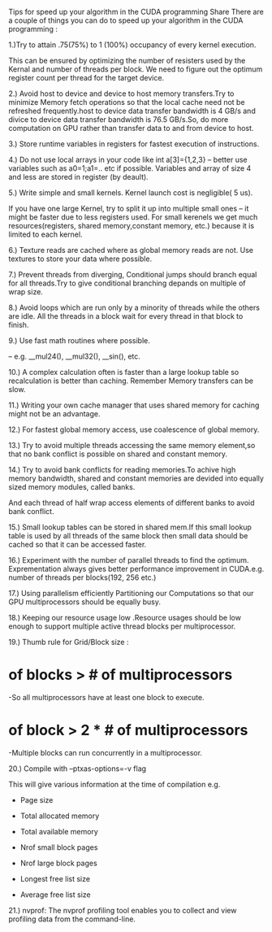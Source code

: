 Tips for speed up your algorithm in the CUDA programming
Share
There are a couple of things you can do to speed up your algorithm in the CUDA programming :

1.)Try to attain .75(75%) to 1 (100%) occupancy of every kernel execution.

This can be ensured by optimizing the number of resisters used by the Kernal and number of threads per block. We need to figure out the optimum register count per thread for the target device.

2.) Avoid host to device and device to host memory transfers.Try to minimize Memory fetch operations so that the local cache need not be refreshed frequently.host to device data transfer bandwidth is 4 GB/s and divice to device data transfer bandwidth is 76.5 GB/s.So, do more computation on GPU rather than transfer data to and from device to host.

3.) Store runtime variables in registers for fastest execution of instructions.

4.) Do not use local arrays in your code like int a[3]={1,2,3} – better use variables such as a0=1;a1=.. etc if possible. Variables and array of size 4 and less are stored in register (by deault).

5.) Write simple and small kernels. Kernel launch cost is negligible( 5 us).

If you have one large Kernel, try to split it up into multiple small ones – it might be faster due to less registers used. For small kerenels we get much resources(registers, shared memory,constant memory, etc.) because it is limited to each kernel.

6.) Texture reads are cached where as global memory reads are not. Use textures to store your data where possible.

7.) Prevent threads from diverging, Conditional jumps should branch equal for all threads.Try to give conditional branching depands on multiple of wrap size.

8.) Avoid loops which are run only by a minority of threads while the others are idle. All the threads in a block wait for every thread in that block to finish.

9.) Use fast math routines where possible.

– e.g. __mul24(), __mul32(), __sin(), etc.

10.) A complex calculation often is faster than a large lookup table so recalculation is better than caching. Remember Memory transfers can be slow.

11.) Writing your own cache manager that uses shared memory for caching might not be an advantage.

12.) For fastest global memory access, use coalescence of global memory.

13.) Try to avoid multiple threads accessing the same memory element,so that no bank conflict is possible on shared and constant memory.

14.) Try to avoid bank conflicts for reading memories.To achive high memory bandwidth, shared and constant memories are devided into equally sized memory modules, called banks.

And each thread of half wrap access elements of different banks to avoid bank conflict.

15.) Small lookup tables can be stored in shared mem.If this small lookup table is used by all threads of the same block then small data should be cached so that it can be accessed faster.

16.) Experiment with the number of parallel threads to find the optimum. Exprementation always gives better performance improvement in CUDA.e.g. number of threads per blocks(192, 256 etc.)

17.) Using parallelism efficiently Partitioning our Computations so that our GPU multiprocessors should be equally busy.

18.) Keeping our resource usage low .Resource usages should be low enough to support multiple active thread blocks per multiprocessor.

19.) Thumb rule for Grid/Block size :

# of blocks > # of multiprocessors

-So all multiprocessors have at least one block to execute.

# of block > 2 * # of multiprocessors

-Multiple blocks can run concurrently in a multiprocessor.
 

20.) Compile with –ptxas-options=-v flag

This will give various information at the time of compilation e.g.

- Page size

- Total allocated memory

- Total available memory

- Nrof small block pages

- Nrof large block pages

- Longest free list size

- Average free list size

21.) nvprof: The nvprof profiling tool enables you to collect and view profiling data from the command-line.